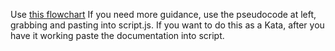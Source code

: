 Use [this flowchart](https://lucid.app/lucidchart/5a3164fd-459f-494d-9cae-b4a6be593b13/edit?invitationId=inv_ed8cde55-0e62-45be-9fd4-6967323ede1b)
If you need more guidance, use the pseudocode at left, grabbing and pasting into script.js. 
If you want to do this as a Kata, after you have it working paste the documentation into script. 
